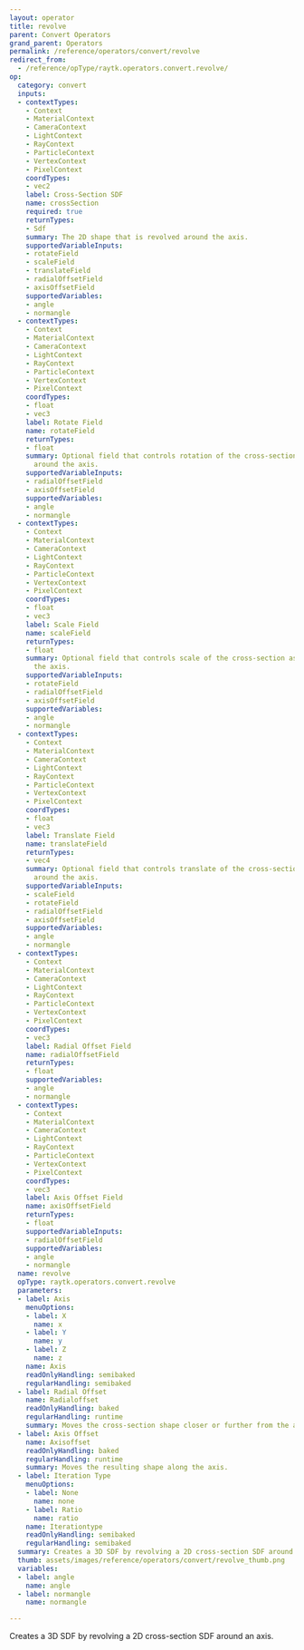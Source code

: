 ```yaml
---
layout: operator
title: revolve
parent: Convert Operators
grand_parent: Operators
permalink: /reference/operators/convert/revolve
redirect_from:
  - /reference/opType/raytk.operators.convert.revolve/
op:
  category: convert
  inputs:
  - contextTypes:
    - Context
    - MaterialContext
    - CameraContext
    - LightContext
    - RayContext
    - ParticleContext
    - VertexContext
    - PixelContext
    coordTypes:
    - vec2
    label: Cross-Section SDF
    name: crossSection
    required: true
    returnTypes:
    - Sdf
    summary: The 2D shape that is revolved around the axis.
    supportedVariableInputs:
    - rotateField
    - scaleField
    - translateField
    - radialOffsetField
    - axisOffsetField
    supportedVariables:
    - angle
    - normangle
  - contextTypes:
    - Context
    - MaterialContext
    - CameraContext
    - LightContext
    - RayContext
    - ParticleContext
    - VertexContext
    - PixelContext
    coordTypes:
    - float
    - vec3
    label: Rotate Field
    name: rotateField
    returnTypes:
    - float
    summary: Optional field that controls rotation of the cross-section as it goes
      around the axis.
    supportedVariableInputs:
    - radialOffsetField
    - axisOffsetField
    supportedVariables:
    - angle
    - normangle
  - contextTypes:
    - Context
    - MaterialContext
    - CameraContext
    - LightContext
    - RayContext
    - ParticleContext
    - VertexContext
    - PixelContext
    coordTypes:
    - float
    - vec3
    label: Scale Field
    name: scaleField
    returnTypes:
    - float
    summary: Optional field that controls scale of the cross-section as it goes around
      the axis.
    supportedVariableInputs:
    - rotateField
    - radialOffsetField
    - axisOffsetField
    supportedVariables:
    - angle
    - normangle
  - contextTypes:
    - Context
    - MaterialContext
    - CameraContext
    - LightContext
    - RayContext
    - ParticleContext
    - VertexContext
    - PixelContext
    coordTypes:
    - float
    - vec3
    label: Translate Field
    name: translateField
    returnTypes:
    - vec4
    summary: Optional field that controls translate of the cross-section as it goes
      around the axis.
    supportedVariableInputs:
    - scaleField
    - rotateField
    - radialOffsetField
    - axisOffsetField
    supportedVariables:
    - angle
    - normangle
  - contextTypes:
    - Context
    - MaterialContext
    - CameraContext
    - LightContext
    - RayContext
    - ParticleContext
    - VertexContext
    - PixelContext
    coordTypes:
    - vec3
    label: Radial Offset Field
    name: radialOffsetField
    returnTypes:
    - float
    supportedVariables:
    - angle
    - normangle
  - contextTypes:
    - Context
    - MaterialContext
    - CameraContext
    - LightContext
    - RayContext
    - ParticleContext
    - VertexContext
    - PixelContext
    coordTypes:
    - vec3
    label: Axis Offset Field
    name: axisOffsetField
    returnTypes:
    - float
    supportedVariableInputs:
    - radialOffsetField
    supportedVariables:
    - angle
    - normangle
  name: revolve
  opType: raytk.operators.convert.revolve
  parameters:
  - label: Axis
    menuOptions:
    - label: X
      name: x
    - label: Y
      name: y
    - label: Z
      name: z
    name: Axis
    readOnlyHandling: semibaked
    regularHandling: semibaked
  - label: Radial Offset
    name: Radialoffset
    readOnlyHandling: baked
    regularHandling: runtime
    summary: Moves the cross-section shape closer or further from the axis.
  - label: Axis Offset
    name: Axisoffset
    readOnlyHandling: baked
    regularHandling: runtime
    summary: Moves the resulting shape along the axis.
  - label: Iteration Type
    menuOptions:
    - label: None
      name: none
    - label: Ratio
      name: ratio
    name: Iterationtype
    readOnlyHandling: semibaked
    regularHandling: semibaked
  summary: Creates a 3D SDF by revolving a 2D cross-section SDF around an axis.
  thumb: assets/images/reference/operators/convert/revolve_thumb.png
  variables:
  - label: angle
    name: angle
  - label: normangle
    name: normangle

---
```



Creates a 3D SDF by revolving a 2D cross-section SDF around an axis.